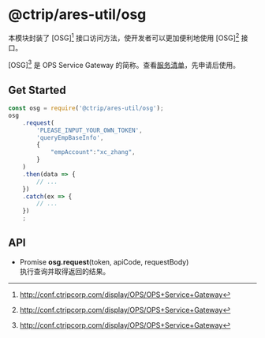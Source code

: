 #	@ctrip/ares-util/osg

本模块封装了 [OSG][^osg] 接口访问方法，使开发者可以更加便利地使用 [OSG][^osg] 接口。

[OSG][^osg] 是 OPS Service Gateway 的简称。查看[服务清单](http://osgui.ops.ctripcorp.com/home.htm)，先申请后使用。

##	Get Started

```javascript
const osg = require('@ctrip/ares-util/osg');
osg
	.request(
		'PLEASE_INPUT_YOUR_OWN_TOKEN',
		'queryEmpBaseInfo',
		{
			"empAccount":"xc_zhang",
		}
	)
	.then(data => {
		// ...
	})
	.catch(ex => {
		// ...
	})
	;
```

##	API

*	Promise __osg.request__(token, apiCode, requestBody)  
	执行查询并取得返回的结果。

[^osg]: http://conf.ctripcorp.com/display/OPS/OPS+Service+Gateway